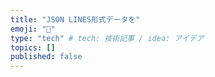 ```yaml
---
title: "JSON LINES形式データを"
emoji: "🤖"
type: "tech" # tech: 技術記事 / idea: アイデア
topics: []
published: false
---
```

